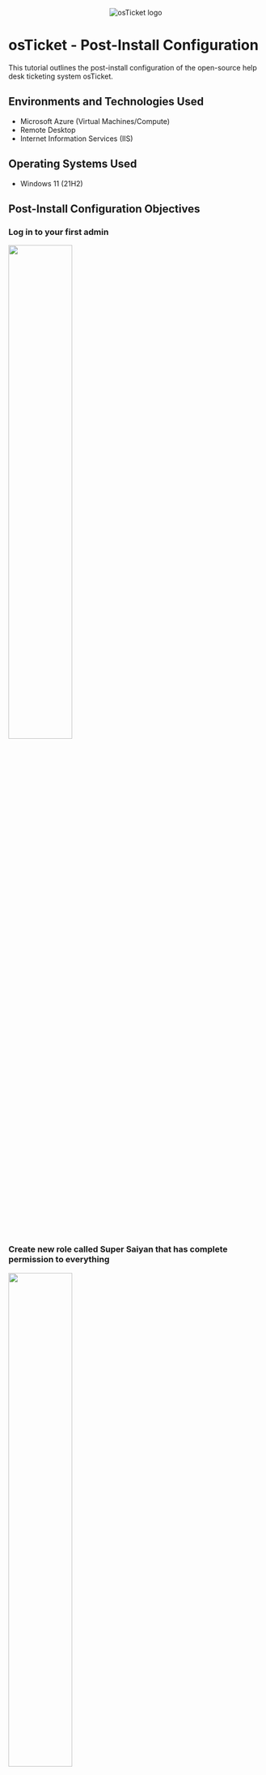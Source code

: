 <p align="center">
<img src="https://github.com/Archie735/osTicket-Post-Install-Configuration-/assets/150314129/afe7a47d-ddb0-48c0-98c7-7a84fd47cb99" alt="osTicket logo"/>
</p>

<h1>osTicket - Post-Install Configuration</h1>
This tutorial outlines the post-install configuration of the open-source help desk ticketing system osTicket.<br />


<h2>Environments and Technologies Used</h2>

- Microsoft Azure (Virtual Machines/Compute)
- Remote Desktop
- Internet Information Services (IIS)

<h2>Operating Systems Used </h2>

- Windows 11</b> (21H2)

<h2>Post-Install Configuration Objectives</h2>

<h3>Log in to your first admin</h3>


<img src=https://github.com/Archie735/osTicket-Post-Install-Configuration-/assets/150314129/63570aa7-36ca-42ca-a753-851957d2413a width="50%" height="auto"/>

<h3>Create new role called Super Saiyan that has complete permission to everything</h3>

<img src=https://github.com/Archie735/osTicket-Post-Install-Configuration-/assets/150314129/47a214e0-5596-4dd6-8651-3cc876dea99c width="50%" height="auto"/>

<img src=https://github.com/Archie735/osTicket-Post-Install-Configuration-/assets/150314129/78c98b7b-2ad5-4c00-a833-ea49173c7739 width="50%" height="auto"/>

<img src=https://github.com/Archie735/osTicket-Post-Install-Configuration-/assets/150314129/8c0047ab-a69a-4fe2-9545-090e3dd8951d width="50%" height="auto"/>

<img src=https://github.com/Archie735/osTicket-Post-Install-Configuration-/assets/150314129/2ec970cc-bc70-4618-89a3-02fe6ee5b6ae width="50%" height="auto"/>


<h3>Add a new department called System Administrators and leave everything on default</h3>

<img src=https://github.com/Archie735/osTicket-Post-Install-Configuration-/assets/150314129/f353f57a-b4bf-4e6a-a20e-ccfe06c0f7b4 width="50%" height="auto"/>

<img src=https://github.com/Archie735/osTicket-Post-Install-Configuration-/assets/150314129/2e035cc2-6f92-44f2-a235-518a49ac5c11 width="50%" height="auto"/>

<img src=https://github.com/Archie735/osTicket-Post-Install-Configuration-/assets/150314129/84b53417-302c-425e-bf84-ea9a50a56db9 width="50%" height="auto"/>

<h3>Add Level II Support team and Accounting Team. Add Summer as a team member for Level II Support</h3>

<img src=https://github.com/Archie735/osTicket-Post-Install-Configuration-/assets/150314129/d98b77af-933e-47b1-b186-1e73100b0a20 width="50%" height="auto"/>

<img src=https://github.com/Archie735/osTicket-Post-Install-Configuration-/assets/150314129/42bc02bc-92fd-4622-8ee9-231d98821558 width="50%" height="auto"/>

<h3>Create new workers</h3>

* Uncheck "send the agent a password reset email" and "require a password change at next log in"

<img src=https://github.com/Archie735/osTicket-Post-Install-Configuration-/assets/150314129/c58bcef7-5898-4f5a-ae18-72ce747d72ac width="50%" height="auto"/>

Roger Bob
   
    Email: rogerbob@helpdesk.com
    Username: RogerB
    Password: Bobby R
    Primary Department: System Administrators; Super Saiyan
    Assigned Team: Accounting

<img src=https://github.com/Archie735/osTicket-Post-Install-Configuration-/assets/150314129/5700838d-5ac8-4571-969d-6adf235dc8b2 width="50%" height="auto"/>

Jack Daniel

    Email: Jackdaniel@helpdesk.com
    Username: JackD
    Password: DanielJ
    Primary Department: System Administrators; Super Saiyan
    Assigned Team: Level I Support

<img src=https://github.com/Archie735/osTicket-Post-Install-Configuration-/assets/150314129/745deb21-8451-45bc-8243-2f337b21f8c4 width="50%" height="auto"/>

Iggy Grump

    Email: IggyGrump@helpdesk.com
    Username: IggyG
    Password: GrumpI
    Primary Department: System Administrators; Super Saiyan
    Assigned Team: Level I Support

<img src=https://github.com/Archie735/osTicket-Post-Install-Configuration-/assets/150314129/8d94d3a2-d36b-44d5-ba7a-6a5b5df67ac9 width="50%" height="auto"/>

<img src=https://github.com/Archie735/osTicket-Post-Install-Configuration-/assets/150314129/eb967146-9cf8-4a1d-bb35-9e461821d6c0 width="50%" height="auto"/>

<h3>Create some SLA</h3>

<img src=https://github.com/Archie735/osTicket-Post-Install-Configuration-/assets/150314129/3bd67b96-2322-4954-9667-93fadeb58688 width="50%" height="auto"/>


SEV A

    Grace Period: 1 hour
    Schedule: 24/7

<img src=https://github.com/Archie735/osTicket-Post-Install-Configuration-/assets/150314129/d62e6d5d-1c31-4ba5-9cc7-282145ec74f9 width="50%" height="auto"/>

SEV B

      Grace Period: 4 hour
      Schedule: 24/7

<img src=https://github.com/Archie735/osTicket-Post-Install-Configuration-/assets/150314129/d77b738c-9999-4e7c-9217-cc3d738c86fd width="50%" height="auto"/>

SEV C

      Grace Period: 8 hour
      Schedule: Monday - Friday 8am - 5pm with U.S. Holidays

<img src=https://github.com/Archie735/osTicket-Post-Install-Configuration-/assets/150314129/fb9aa92b-5641-49aa-8e36-cd4e6487e8b8 width="50%" height="auto"/>

<img src=https://github.com/Archie735/osTicket-Post-Install-Configuration-/assets/150314129/8afa92ae-0266-43da-b7f5-8fe5221e4312 width="50%" height="auto"/>


<h3>Add Help Topics</h3>

<img src=https://github.com/Archie735/osTicket-Post-Install-Configuration-/assets/150314129/6b094ff4-ca49-4edd-b929-091ac3360a62 width="50%" height="auto"/>

Password Reset

      Department: System Administrators
      Priority: Normal
      SLA Plan: SEV C
      Auto-assign to: Level I Support

Critical Business Outage

      Department: System Administrators
      Priority: Emergency
      SLA Plan: SEV A
      Auto-assign to: Summer Summerfield

Accounting 

      Department: System Administrators
      Priority: High
      SLA Plan: SEV B
      Auto-assign to: Roger Bob

<img src=https://github.com/Archie735/osTicket-Post-Install-Configuration-/assets/150314129/e82cac04-e232-4337-bc36-ab5bf1d26293 width="50%" height="auto"/>

<img src=https://github.com/Archie735/osTicket-Post-Install-Configuration-/assets/150314129/b4f43a0f-8abe-4128-bce4-74c55de23ca4 width="50%" height="auto"/>

<h3>On the Agent panel create new users</h3>

<img src=https://github.com/Archie735/osTicket-Post-Install-Configuration-/assets/150314129/03bdb402-014f-4308-bb34-488ac9ea632a width="50%" height="auto"/>

<img src=https://github.com/Archie735/osTicket-Post-Install-Configuration-/assets/150314129/1521f639-0e01-4d2b-b585-2a38b5b9ded6 width="50%" height="auto"/>

<img src=https://github.com/Archie735/osTicket-Post-Install-Configuration-/assets/150314129/12263495-4c69-42b6-9ca1-779ccccfccb2 width="50%" height="auto"/>

<img src=https://github.com/Archie735/osTicket-Post-Install-Configuration-/assets/150314129/54200e83-25cf-4883-9b1f-6720e5e506bf width="50%" height="auto"/>
